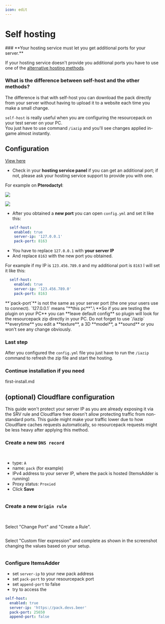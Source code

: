 ```yaml
---
icon: edit
---
```


# Self hosting


<Warning>
### **Your hosting service must let you get additional ports for your server.**

If your hosting service doesn't provide you additional ports you have to use one of the [alternative hosting methods](./).
</Warning>


### What is the difference between self-host and the other methods?

The difference is that with self-host you can download the pack directly from your server without having to upload it to a website each time you make a small change.

`self-host` is really useful when you are configuring the resourcepack on your test server on your PC.\
You just have to use command `/iazip` and you'll see changes applied in-game almost instantly.

## Configuration


[View here](https://www.youtube.com/watch?v=XoTwF4_HztU)


* Check in your **hosting service panel** if you can get an additional port; if not, please ask your hosting service support to provide you with one.

For example on **Pterodactyl**:

![](<assets/images/immagine (51).png>)

![](<assets/images/immagine (15).png>)

* After you obtained a **new port** you can open `config.yml` and set it like this:

```yaml
  self-host:
    enabled: true
    server-ip: '127.0.0.1'
    pack-port: 8163
```

* You have to replace `127.0.0.1` with **your server IP**
* And replace `8163` with the new port you obtained.

For example if my IP is `123.456.789.0` and my additional port is `8163` I will set it like this:

```yaml
  self-host:
    enabled: true
    server-ip: '123.456.789.0'
    pack-port: 8163
```


<Warning>
**`pack-port`** is not the same as your server port (the one your users use to connect).
</Warning>



<Note>
`127.0.0.1` means "**this pc**".\
**So if you are testing the plugin on your PC** you can **leave default config** so plugin will look for the resourcepack zip directly in your PC.
</Note>



<Warning>
Do not forget to use `/iazip` **everytime** you edit a **texture**, a 3D **model**, a **sound** or you won't see any change obviously.
</Warning>


### Last step

After you configured the `config.yml` file you just have to run the `/iazip` command to refresh the zip file and start the hosting.

### Continue installation if you need


<Card title="first-install.md" icon="text" href="/../first-install.md/">
first-install.md
</Card>


## (optional) Cloudflare configuration


<Warning>
This guide won't protect your server IP as you are already exposing it via the SRV rule and Cloudflare free doesn't allow protecting traffic from non-standard ports.
</Warning>



<Note>
This guide might make your traffic lower due to how Cloudflare caches requests automatically, so resourcepack requests might be less heavy after applying this method.
</Note>


### Create a new `DNS record`

<img src="assets/images/image (33).png" alt="" />

<img src="assets/images/image (39).png" alt="" />

* type: `A`
* name: `pack` (for example)
* IPv4 address to your server IP, where the pack is hosted (ItemsAdder is running)
* Proxy status: `Proxied`
* Click **Save**

<img src="assets/images/image (35).png" alt="" />

### Create a new `Origin rule`

<img src="assets/images/image (243).png" alt="" />

<img src="assets/images/image (244).png" alt="" />

Select "Change Port" and "Create a Rule".

<img src="assets/images/image (36).png" alt="" />

Select "Custom filer expression" and complete as shown in the screenshot changing the values based on your setup.

<img src="assets/images/image (41).png" alt="" />

### Configure ItemsAdder

* set `server-ip` to your new pack address
* set `pack-port` to your resourcepack port
* set `append-port` to false
* try to access the


```yml config.yml lines icon="yml"
self-host:
  enabled: true
  server-ip: 'https://pack.devs.beer'
  pack-port: 25650
  append-port: false
```